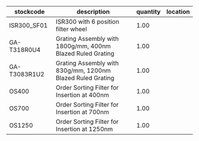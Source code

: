 |stockcode|description|quantity|location|
|---------|-----------|--------|--------|
|ISR300_SF01|ISR300 with 6 position filter wheel|1.00||
|GA-T318R0U4|Grating Assembly with 1800g/mm, 400nm Blazed Ruled Grating|1.00||
|GA-T3083R1U2|Grating Assembly with 830g/mm, 1200nm Blazed Ruled Grating|1.00||
|OS400|Order Sorting Filter for Insertion at 400nm|1.00||
|OS700|Order Sorting Filter for Insertion at 700nm|1.00||
|OS1250|Order Sorting Filter for Insertion at 1250nm|1.00||
